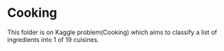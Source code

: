 # Cooking
This folder is on Kaggle problem(Cooking) which aims to classify a list of ingredients into 1 of 19 cuisines.
